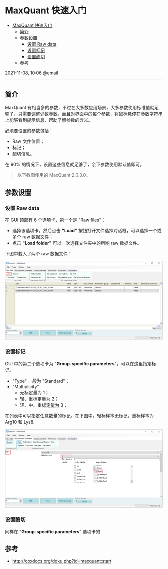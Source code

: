 # MaxQuant 快速入门

- [MaxQuant 快速入门](#maxquant-快速入门)
  - [简介](#简介)
  - [参数设置](#参数设置)
    - [设置 Raw data](#设置-raw-data)
    - [设置标记](#设置标记)
    - [设置酶切](#设置酶切)
  - [参考](#参考)

2021-11-08, 10:06
@email 
***

## 简介

MaxQuant 有相当多的参数，不过在大多数应用场景，大多参数使用标准值就足够了，只需要调整少数参数。而且对界面中的每个参数，将鼠标悬停在参数字符串上能够看到提示信息，帮助了解参数的含义。

必须要设置的参数包括：

- Raw 文件位置；
- 标记；
- 酶切信息。

在 90% 的情况下，设置这些信息就足够了，余下参数使用默认值即可。

> 以下截图使用的 MaxQuant 2.0.3.0。

## 参数设置

### 设置 Raw data

在 GUI 顶部有 6 个选项卡，第一个是 "Raw files"：

- 选择该选项卡，然后点击 **"Load"** 按钮打开文件选择对话框，可以选择一个或多个 raw 数据文件；
- 点击 **"Load folder"** 可以一次选择文件夹中的所哟 raw 数据文件。

下图中载入了两个 raw 数据文件：

![](images/2021-11-08-11-06-39.png)

### 设置标记

GUI 中的第二个选项卡为 "**Group-specific parameters**"，可以在这里指定标记。

- "Type" 一般为 "Standard"；
- "Multiplicity"
  - 无标定量为 1；
  - 轻、重标定量为 2；
  - 轻、中、重标定量为 3；

在列表中可以指定任意数量的标记。在下图中，轻标样本无标记，重标样本为 Arg10 和 Lys8.

![](images/2021-11-08-11-09-35.png)

### 设置酶切

同样在 "**Group-specific parameters**" 选项卡的 

## 参考

- http://coxdocs.org/doku.php?id=maxquant:start
